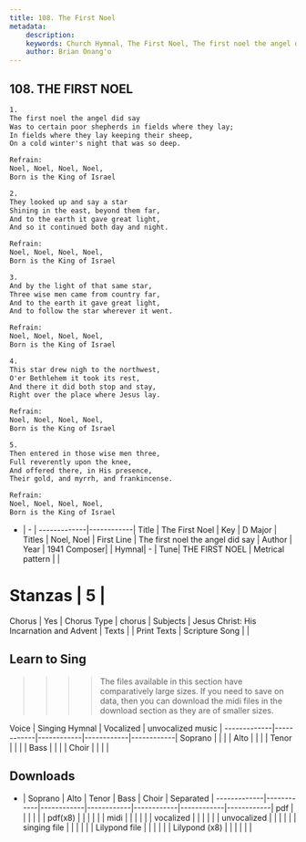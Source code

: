 ```yaml
---
title: 108. The First Noel
metadata:
    description: 
    keywords: Church Hymnal, The First Noel, The first noel the angel did say, Noel, Noel
    author: Brian Onang'o
---
```



## 108. THE FIRST NOEL

```txt
1.
The first noel the angel did say
Was to certain poor shepherds in fields where they lay;
In fields where they lay keeping their sheep,
On a cold winter's night that was so deep.

Refrain:
Noel, Noel, Noel, Noel,
Born is the King of Israel

2.
They looked up and say a star
Shining in the east, beyond them far,
And to the earth it gave great light,
And so it continued both day and night.

Refrain:
Noel, Noel, Noel, Noel,
Born is the King of Israel

3.
And by the light of that same star,
Three wise men came from country far,
And to the earth it gave great light,
And to follow the star wherever it went.

Refrain:
Noel, Noel, Noel, Noel,
Born is the King of Israel

4.
This star drew nigh to the northwest,
O'er Bethlehem it took its rest,
And there it did both stop and stay,
Right over the place where Jesus lay.

Refrain:
Noel, Noel, Noel, Noel,
Born is the King of Israel

5.
Then entered in those wise men three,
Full reverently upon the knee,
And offered there, in His presence,
Their gold, and myrrh, and frankincense.

Refrain:
Noel, Noel, Noel, Noel,
Born is the King of Israel

```

- |   -  |
-------------|------------|
Title | The First Noel |
Key | D Major |
Titles | Noel, Noel |
First Line | The first noel the angel did say |
Author | 
Year | 1941
Composer|  |
Hymnal|  - |
Tune| THE FIRST NOEL |
Metrical pattern | |
# Stanzas | 5 |
Chorus | Yes |
Chorus Type | chorus |
Subjects | Jesus Christ: His Incarnation and Advent |
Texts |  |
Print Texts | 
Scripture Song |  |
  
## Learn to Sing

>>>> The files available in this section have comparatively large sizes. If you need to save on data, then you can download the midi files in the download section as they are of smaller sizes.

Voice |  Singing Hymnal | Vocalized | unvocalized music |
-------------|------------|------------|------------|------------|
Soprano | | | |
Alto | | | |
Tenor | | | |
Bass | | | |
Choir | | | |

## Downloads

- |  Soprano | Alto | Tenor | Bass | Choir | Separated |
-------------|------------|------------|------------|------------|------------|------------|
pdf | | | | | |
pdf(x8) | | | | | |
midi | | | | | |
vocalized | | | | | |
unvocalized | | | | | |
singing file | | | | | |
Lilypond file | | | | | |
Lilypond (x8) | | | | | |
  